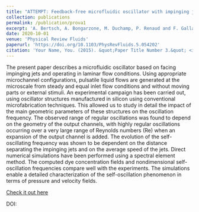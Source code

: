 ```yaml
---
title: "ATTEMPT: Feedback-free microfluidic oscillator with impinging jets"
collection: publications
permalink: /publication/prova1
excerpt: 'A. Bertsch, A. Bongarzone, M. Duchamp, P. Renaud and F. Gallaire'
date: 2020-10-01
venue: 'Physical Review Fluids'
paperurl: 'https://doi.org/10.1103/PhysRevFluids.5.054202'
citation: 'Your Name, You. (2015). &quot;Paper Title Number 3.&quot; <i>Journal 1</i>. 1(3).'
---
```

The present paper describes a microfluidic oscillator based on facing impinging jets and operating in laminar flow conditions. Using appropriate microchannel configurations, pulsatile liquid flows are generated at the microscale from steady and equal inlet flow conditions and without moving parts or external stimuli. An experimental campaign has been carried out, using oscillator structures manufactured in silicon using conventional microfabrication techniques. This allowed us to study in detail the impact of the main geometric parameters of these structures on the oscillation frequency. The observed range of regular oscillations was found to depend on the geometry of the output channels, with highly regular oscillations occurring over a very large range of Reynolds numbers (Re) when an expansion of the output channel is added. The evolution of the self-oscillating frequency was shown to be dependent on the distance separating the impinging jets and on the average speed of the jets. Direct numerical simulations have been performed using a spectral element method. The computed dye concentration fields and nondimensional self-oscillation frequencies compare well with the experiments. The simulations enable a detailed characterization of the self-oscillation phenomenon in terms of pressure and velocity fields.

[Check it out here](http://Alessandro-Bongarzone.github.io/files/PRF_Feedback-free-microfluidic-oscillator-with-impinging-jets.pdf)

DOI:
